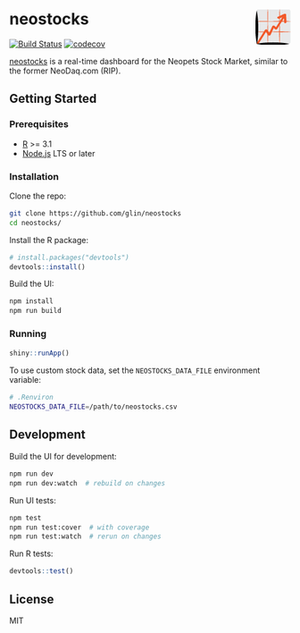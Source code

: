 # neostocks <a href="https://neostocks.info"><img src="public/neostocks.png" align="right" /></a>

[![Build Status](https://travis-ci.com/glin/neostocks.svg?branch=master)](https://travis-ci.com/glin/neostocks)
[![codecov](https://codecov.io/gh/glin/neostocks/branch/master/graph/badge.svg)](https://codecov.io/gh/glin/neostocks)

[neostocks](https://neostocks.info) is a real-time dashboard for the Neopets Stock Market, similar to the former NeoDaq.com (RIP).

## Getting Started

### Prerequisites
- [R](https://www.r-project.org/) >= 3.1
- [Node.js](https://nodejs.org) LTS or later

### Installation
Clone the repo:
```sh
git clone https://github.com/glin/neostocks
cd neostocks/
```

Install the R package:
```r
# install.packages("devtools")
devtools::install()
```

Build the UI:
```sh
npm install
npm run build
```

### Running
```r
shiny::runApp()
```

To use custom stock data, set the `NEOSTOCKS_DATA_FILE` environment variable:

```sh
# .Renviron
NEOSTOCKS_DATA_FILE=/path/to/neostocks.csv
```

## Development
Build the UI for development:
```sh
npm run dev
npm run dev:watch  # rebuild on changes
```

Run UI tests:
```sh
npm test
npm run test:cover  # with coverage
npm run test:watch  # rerun on changes
```

Run R tests:
```r
devtools::test()
```

## License
MIT